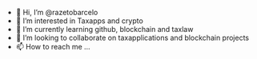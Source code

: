 - 👋 Hi, I’m @razetobarcelo
- 👀 I’m interested in Taxapps and crypto
- 🌱 I’m currently learning github, blockchain and taxlaw
- 💞️ I’m looking to collaborate on taxapplications and blockchain projects
- 📫 How to reach me ...

<!---
razetobarcelo/razetobarcelo is a ✨ special ✨ repository because its `README.md` (this file) appears on your GitHub profile.
You can click the Preview link to take a look at your changes.
--->
